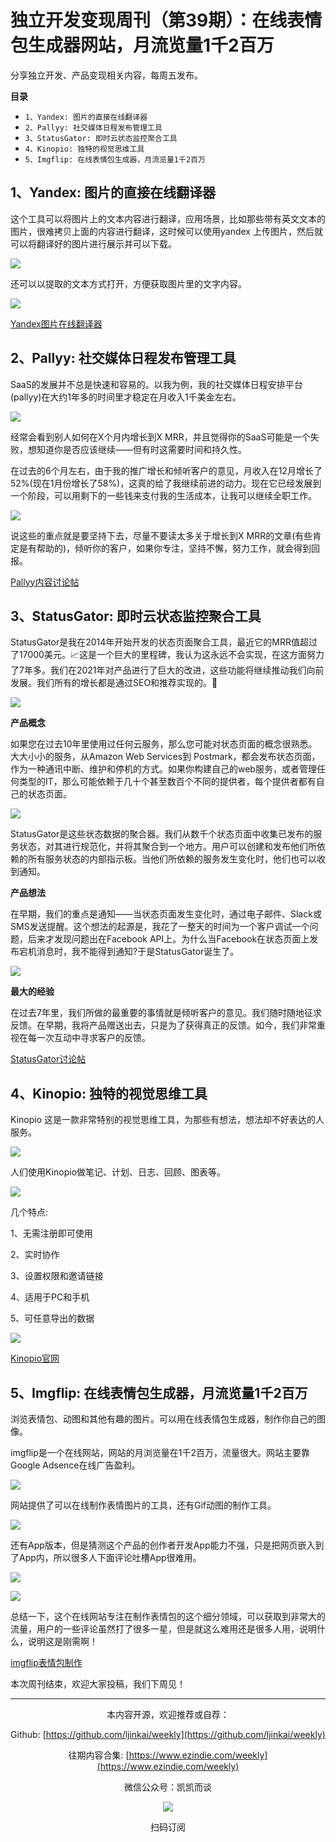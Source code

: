 # 独立开发变现周刊（第39期）：在线表情包生成器网站，月流览量1千2百万

分享独立开发、产品变现相关内容，每周五发布。

**目录**
- `1、Yandex: 图片的直接在线翻译器`
- `2、Pallyy: 社交媒体日程发布管理工具`
- `3、StatusGator: 即时云状态监控聚合工具`
- `4、Kinopio: 独特的视觉思维工具`
- `5、Imgflip: 在线表情包生成器，月流览量1千2百万`

## 1、Yandex: 图片的直接在线翻译器

这个工具可以将图片上的文本内容进行翻译，应用场景，比如那些带有英文文本的图片，很难拷贝上面的内容进行翻译，这时候可以使用yandex 上传图片，然后就可以将翻译好的图片进行展示并可以下载。

![](https://snimg.jamyido.top/large/008i3skNgy1gyrxewhjefj31cq0u0gsf.jpg)

还可以以提取的文本方式打开，方便获取图片里的文字内容。

![](https://snimg.jamyido.top/large/008i3skNgy1gyrxezetycj31fa0u0agl.jpg)

[Yandex图片在线翻译器](https://translate.yandex.com/ocr)

## 2、Pallyy: 社交媒体日程发布管理工具

SaaS的发展并不总是快速和容易的。以我为例，我的社交媒体日程安排平台(pallyy)在大约1年多的时间里才稳定在月收入1千美金左右。

![](https://snimg.jamyido.top/large/008i3skNgy1gyrxez60rrj31bw0u07cf.jpg)

经常会看到别人如何在X个月内增长到X MRR，并且觉得你的SaaS可能是一个失败，想知道你是否应该继续——但有时这需要时间和持久性。

在过去的6个月左右，由于我的推广增长和倾听客户的意见，月收入在12月增长了52%(现在1月份增长了58%)，这真的给了我继续前进的动力。现在它已经发展到一个阶段，可以用剩下的一些钱来支付我的生活成本，让我可以继续全职工作。

![](https://snimg.jamyido.top/large/008i3skNgy1gyrxeyuntmj317y0u0who.jpg)

说这些的重点就是要坚持下去，尽量不要读太多关于增长到X MRR的文章(有些肯定是有帮助的)，倾听你的客户，如果你专注，坚持不懈，努力工作，就会得到回报。

[Pallyy内容讨论帖](https://www.indiehackers.com/post/my-saas-finally-seeing-decent-growth-after-2-years-dont-give-up-87bbe501da)

## 3、StatusGator: 即时云状态监控聚合工具

StatusGator是我在2014年开始开发的状态页面聚合工具，最近它的MRR值超过了17000美元。📈这是一个巨大的里程碑，我认为这永远不会实现，在这方面努力了7年多。我们在2021年对产品进行了巨大的改进，这些功能将继续推动我们向前发展。我们所有的增长都是通过SEO和推荐实现的。🚀

![](https://snimg.jamyido.top/large/008i3skNgy1gyrxeynwlmj31ro0u0q6q.jpg)

**产品概念**

如果您在过去10年里使用过任何云服务，那么您可能对状态页面的概念很熟悉。大大小小的服务，从Amazon Web Services到 Postmark，都会发布状态页面，作为一种通讯中断、维护和停机的方式。如果你构建自己的web服务，或者管理任何类型的IT，那么可能依赖于几十个甚至数百个不同的提供者，每个提供者都有自己的状态页面。

![](https://snimg.jamyido.top/large/008i3skNgy1gyrxeybo4vj31ox0u0n0q.jpg)

StatusGator是这些状态数据的聚合器。我们从数千个状态页面中收集已发布的服务状态，对其进行规范化，并将其聚合到一个地方。用户可以创建和发布他们所依赖的所有服务状态的内部指示板。当他们所依赖的服务发生变化时，他们也可以收到通知。

**产品想法**

在早期，我们的重点是通知——当状态页面发生变化时，通过电子邮件、Slack或SMS发送提醒。这个想法的起源是，我花了一整天的时间为一个客户调试一个问题，后来才发现问题出在Facebook API上。为什么当Facebook在状态页面上发布宕机消息时，我不能得到通知?于是StatusGator诞生了。

![](https://snimg.jamyido.top/large/008i3skNgy1gyrxey4e6mj31280omtab.jpg)

**最大的经验**

在过去7年里，我们所做的最重要的事情就是倾听客户的意见。我们随时随地征求反馈。在早期，我将产品赠送出去，只是为了获得真正的反馈。如今，我们非常重视在每一次互动中寻求客户的反馈。

[StatusGator讨论帖](https://www.indiehackers.com/product/statusgator/17-000-mrr--Mu6qFEBGelCWKMMpw0h?utm_campaign=top-milestones-daily&utm_medium=email&utm_source=indie-hackers-emails)

## 4、Kinopio: 独特的视觉思维工具

Kinopio 这是一款非常特别的视觉思维工具，为那些有想法，想法却不好表达的人服务。

![](https://snimg.jamyido.top/large/008i3skNgy1gyrxexw5a9j30xc0klq5w.jpg)

人们使用Kinopio做笔记、计划、日志、回顾、图表等。

![](https://snimg.jamyido.top/large/008i3skNgy1gyrxexpm92j312s0kmdhh.jpg)

几个特点:

1、无需注册即可使用

2、实时协作

3、设置权限和邀请链接

4、适用于PC和手机

5、可任意导出的数据

![](https://snimg.jamyido.top/large/008i3skNgy1gyrxexj74aj30g20rygo3.jpg)

[Kinopio官网](https://kinopio.club/)

## 5、Imgflip: 在线表情包生成器，月流览量1千2百万

浏览表情包、动图和其他有趣的图片。可以用在线表情包生成器，制作你自己的图像。

imgflip是一个在线网站，网站的月浏览量在1千2百万，流量很大。网站主要靠Google Adsence在线广告盈利。

![](https://snimg.jamyido.top/large/008i3skNgy1gyrxexa18rj30co0kjwfk.jpg)

网站提供了可以在线制作表情图片的工具，还有Gif动图的制作工具。

![](https://snimg.jamyido.top/large/008i3skNgy1gyrxex30g0j30u70kktdc.jpg)

还有App版本，但是猜测这个产品的创作者开发App能力不强，只是把网页嵌入到了App内，所以很多人下面评论吐槽App很难用。

![](https://snimg.jamyido.top/large/008i3skNgy1gyrxewvsf0j30ju0gtgne.jpg)

![](https://snimg.jamyido.top/large/008i3skNgy1gyrxewp3b3j30jx0kcwgb.jpg)

总结一下，这个在线网站专注在制作表情包的这个细分领域，可以获取到非常大的流量，用户的一些评论虽然打了很多一星，但是就这么难用还是很多人用，说明什么，说明这是刚需啊！

[imgflip表情包制作](https://imgflip.com/)

本次周刊结束，欢迎大家投稿，我们下周见！

---
<center>
本内容开源，欢迎推荐或自荐：

Github: [https://github.com/ljinkai/weekly](https://github.com/ljinkai/weekly)

往期内容合集: [https://www.ezindie.com/weekly](https://www.ezindie.com/weekly)

微信公众号：凯凯而谈

![](http://qiniu.gafata.com/2019-03-17-web-bear.jpg?imageView2/2/w/200)

扫码订阅
</center>